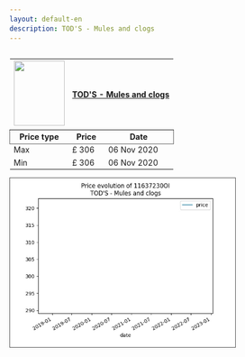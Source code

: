 ```yaml
---
layout: default-en
description: TOD'S - Mules and clogs
---
```


<div class="row">
  <div class="column">
  	<table>
		<thead>
			<th>
				<img src='https://www.yoox.com/images/items/11/11637230OI_14_f.jpg?width=90&height=115&impolicy=crop&gravity=Center' width='90' height='115'/> 
			</th>
			<th colspan="2">
				<a href="https://www.yoox.com/uk/11637230OI/item">TOD'S - Mules and clogs</a>
			</th>
		</thead>
		<thead style="border: 1px solid #696969;">
			<th>Price type</th>
			<th>Price</th>
			<th>Date</th>
		</thead>
		<tbody>
			<tr>
				<td>Max</td>
				<td>£ 306</td>
				<td>06 Nov 2020</td>	
			</tr>
			<tr>
				<td>Min</td>
				<td>£ 306</td>
				<td>06 Nov 2020</td>	
			</tr>
		</tbody>
	</table>
  </div>
  <div class="column">
  	<img style="border: 1px solid #555; margin: 0;" src="../graphs/11637230OI.jpg" width="400" />
  </div>
</div>